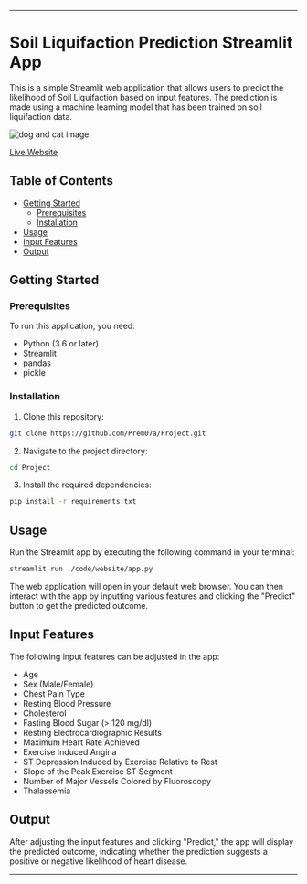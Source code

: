 
---

# Soil Liquifaction Prediction Streamlit App

This is a simple Streamlit web application that allows users to predict the likelihood of Soil Liquifaction based on input features. The prediction is made using a machine learning model that has been trained on soil liquifaction data.

![dog and cat image](data/image/hd.png)

[Live Website](https://heart-disease-checking.streamlit.app/)

## Table of Contents

- [Getting Started](#getting-started)
  - [Prerequisites](#prerequisites)
  - [Installation](#installation)
- [Usage](#usage)
- [Input Features](#input-features)
- [Output](#output)

## Getting Started

### Prerequisites

To run this application, you need:

- Python (3.6 or later)
- Streamlit
- pandas
- pickle

### Installation

1. Clone this repository:

```bash
git clone https://github.com/Prem07a/Project.git
```

2. Navigate to the project directory:

```bash
cd Project
```

3. Install the required dependencies:

```bash
pip install -r requirements.txt
```

## Usage

Run the Streamlit app by executing the following command in your terminal:

```bash
streamlit run ./code/website/app.py
```

The web application will open in your default web browser. You can then interact with the app by inputting various features and clicking the "Predict" button to get the predicted outcome.

## Input Features

The following input features can be adjusted in the app:

- Age
- Sex (Male/Female)
- Chest Pain Type
- Resting Blood Pressure
- Cholesterol
- Fasting Blood Sugar (> 120 mg/dl)
- Resting Electrocardiographic Results
- Maximum Heart Rate Achieved
- Exercise Induced Angina
- ST Depression Induced by Exercise Relative to Rest
- Slope of the Peak Exercise ST Segment
- Number of Major Vessels Colored by Fluoroscopy
- Thalassemia

## Output

After adjusting the input features and clicking "Predict," the app will display the predicted outcome, indicating whether the prediction suggests a positive or negative likelihood of heart disease.

---

